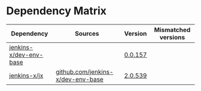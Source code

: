 # Dependency Matrix

Dependency | Sources | Version | Mismatched versions
---------- | ------- | ------- | -------------------
[jenkins-x/dev-env-base](https://github.com/jenkins-x/dev-env-base) |  | [0.0.157](https://github.com/jenkins-x/dev-env-base/releases/tag/v0.0.157) | 
[jenkins-x/jx](https://github.com/jenkins-x/jx) | [github.com/jenkins-x/dev-env-base](https://github.com/jenkins-x/dev-env-base) | [2.0.539](https://github.com/jenkins-x/jx/releases/tag/v2.0.539) | 
